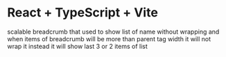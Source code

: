 # React + TypeScript + Vite

scalable breadcrumb that used to show list of name without wrapping and when items of breadcrumb will be more than parent tag width it will not wrap it instead it will show last 3 or 2 items of list
